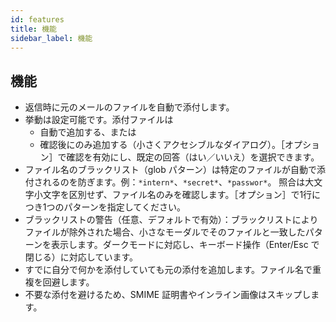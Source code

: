 ```yaml
---
id: features
title: 機能
sidebar_label: 機能
---
```


## 機能

- 返信時に元のメールのファイルを自動で添付します。
- 挙動は設定可能です。添付ファイルは
  - 自動で追加する、または
  - 確認後にのみ追加する（小さくアクセシブルなダイアログ）。［オプション］で確認を有効にし、既定の回答（はい／いいえ）を選択できます。
- ファイル名のブラックリスト（glob パターン）は特定のファイルが自動で添付されるのを防ぎます。例：`*intern*`、`*secret*`、`*passwor*`。
  照合は大文字小文字を区別せず、ファイル名のみを確認します。［オプション］で1行につき1つのパターンを指定してください。
- ブラックリストの警告（任意、デフォルトで有効）：ブラックリストによりファイルが除外された場合、小さなモーダルでそのファイルと一致したパターンを表示します。ダークモードに対応し、キーボード操作（Enter/Esc で閉じる）に対応しています。
- すでに自分で何かを添付していても元の添付を追加します。ファイル名で重複を回避します。
- 不要な添付を避けるため、SMIME 証明書やインライン画像はスキップします。
